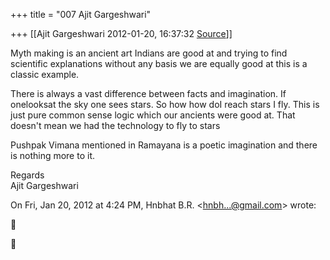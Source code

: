 +++
title = "007 Ajit Gargeshwari"

+++
[[Ajit Gargeshwari	2012-01-20, 16:37:32 [Source](https://groups.google.com/g/samskrita/c/KUNziKm9fDQ)]]



Myth making is an ancient art Indians are good at and trying to find scientific explanations without any basis we are equally good at this is a classic example.  
  
There is always a vast difference between facts and imagination. If onelooksat the sky one sees stars. So how how doI reach stars I fly. This is just pure common sense logic which our ancients were good at. That doesn't mean we had the technology to fly to stars  
  
Pushpak Vimana mentioned in Ramayana is a poetic imagination and there is nothing more to it.  
  
Regards  
Ajit Gargeshwari  
  
  
  
  

On Fri, Jan 20, 2012 at 4:24 PM, Hnbhat B.R. \<[hnbh...@gmail.com]()\> wrote:  





